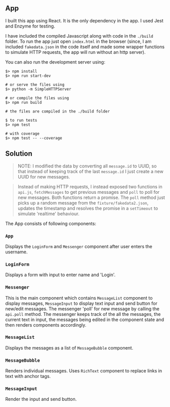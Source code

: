 ## App

I built this app using React. It is the only dependency in the app.
I used Jest and Enzyme for testing.

I have included the compiled Javascript along with code in the ```./build``` folder. To run the app just open ```index.html``` in the browser (since, I am included ```fakedata.json``` in the code itself and made some wrapper functions to simulate HTTP requests, the app will run without an http server).

You can also run the development server using:
```
$> npm install
$> npm run start-dev

# or serve the files using 
$> python -m SimpleHTTPServer

# or compile the files using
$> npm run build

# the files are compiled in the ./build folder

$ to run tests
$> npm test

# with coverage
$> npm test -- --coverage
```

## Solution

>NOTE: I modified the data by converting all ```message.id``` to UUID, so that instead of keeping track of the last ```message.id``` I just create a new UUID for new messages. 

> Instead of making HTTP requests, I instead exposed two functions in ```api.js```, ```fetchMessages``` to get previous messages and ```poll``` to poll for new messages. Both functions return a promise. The ```poll``` method just picks up a random message from the ```fixture/fakedata2.json```, updates the timestamp and resolves the promise in a ```setTimeout``` to simulate 'realtime' behaviour.

The App consists of following components:

### ```App```

Displays the ```LoginForm``` and ```Messenger``` component after user enters the username.

### ```LoginForm```
Displays a form with input to enter name and 'Login'.

### ```Messenger```
This is the main component which contains ```MessageList``` component to display messages, ```MessageInput``` to display text input and send button for new/edit messages. The messenger 'poll' for new message by calling the ```api.poll``` method. The messenger keeps track of the all the messages, the current text in input, the messages being edited in the component state and then renders components accordingly.

### ```MessageList```
Displays the messages as a list of ```MessageBubble``` component.

### ```MessageBubble```
Renders individual messages. Uses ```RichText``` component to replace links in text with anchor tags.

### ```MessageInput```
Render the input and send button.
